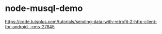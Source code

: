 # node-musql-demo
https://code.tutsplus.com/tutorials/sending-data-with-retrofit-2-http-client-for-android--cms-27845
